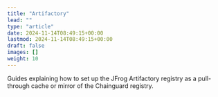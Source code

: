 ```yaml
---
title: "Artifactory"
lead: ""
type: "article"
date: 2024-11-14T08:49:15+00:00
lastmod: 2024-11-14T08:49:15+00:00
draft: false
images: []
weight: 10
---
```


Guides explaining how to set up the JFrog Artifactory registry as a pull-through cache or mirror of the Chainguard registry.
